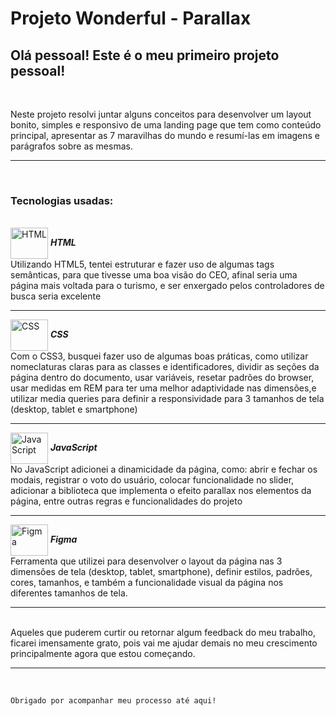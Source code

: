 <h1><strong>Projeto Wonderful - Parallax</strong></h1>
<h2>Olá pessoal! Este é o meu primeiro projeto pessoal!</h2>
<br>

Neste projeto resolvi juntar alguns conceitos para desenvolver um layout bonito, simples e responsivo de uma landing page que tem como conteúdo principal, apresentar as 7 maravilhas do mundo e resumí-las em imagens e parágrafos sobre as mesmas.

<hr>
<br>

<h3>Tecnologias usadas:</h3>
<br>
 <img align="center" alt="HTML" height="50" width="60" src="https://cdn.jsdelivr.net/gh/devicons/devicon/icons/html5/html5-plain.svg" /> 
  <strong><i>HTML</i></strong>
  <br>
  Utilizando HTML5, tentei estruturar e fazer uso de algumas tags semânticas, para que tivesse uma boa visão do CEO, afinal seria uma página mais voltada para o turismo, e ser enxergado pelos controladores de busca seria excelente
  <br> <hr>
    
<!--  CSS    -->
<img align="center" alt="CSS" height="50" width="60" src="https://cdn.jsdelivr.net/gh/devicons/devicon/icons/css3/css3-plain.svg" />
    <strong><i>CSS</i></strong>
    <br>
  Com o CSS3, busquei fazer uso de algumas boas práticas, como utilizar nomeclaturas claras para as classes e identificadores, dividir as seções da página dentro do documento, usar variáveis, resetar padrões do browser, usar medidas em REM para ter uma melhor adaptividade nas dimensões,e utilizar media queries para definir a responsividade para 3 tamanhos de tela (desktop, tablet e smartphone)
    <br> <hr>
<!--  JS      -->
  <img align="center" alt="Java Script" height="50" width="60" src="https://cdn.jsdelivr.net/gh/devicons/devicon/icons/javascript/javascript-plain.svg" />
    <strong><i>JavaScript</i></strong>
    <br>
  No JavaScript adicionei a dinamicidade da página, como: abrir e fechar os modais, registrar o voto do usuário, colocar funcionalidade no slider, adicionar a biblioteca que implementa o efeito parallax nos elementos da página, entre outras regras e funcionalidades do projeto
    <br> <hr>


   <img align="center" alt="Figma" height="50" width="60" src="https://cdn.jsdelivr.net/gh/devicons/devicon/icons/figma/figma-original.svg" />
      <strong><i>Figma</i></strong> 
      <br>
      Ferramenta que utilizei para desenvolver o layout da página nas 3 dimensões de tela (desktop, tablet, smartphone), definir estilos, padrões, cores, tamanhos, e também a funcionalidade visual da página nos diferentes tamanhos de tela.
    <br> <hr><br>
    Aqueles que puderem curtir ou retornar algum feedback do meu trabalho, ficarei imensamente grato, pois vai me ajudar demais no meu crescimento principalmente agora que estou começando.
    <hr>
<br>

    Obrigado por acompanhar meu processo até aqui!